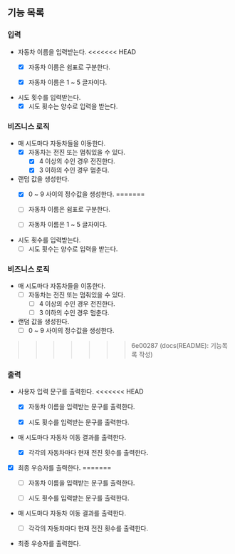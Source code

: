 ## 기능 목록
### 입력
* 자동차 이름을 입력받는다.
<<<<<<< HEAD
    * [x] 자동차 이름은 쉼표로 구분한다.
    * [x] 자동차 이름은 1 ~ 5 글자이다.


* 시도 횟수를 입력받는다.
    * [x] 시도 횟수는 양수로 입력을 받는다.

### 비즈니스 로직
* 매 시도마다 자동차들을 이동한다.
    * [x] 자동차는 전진 또는 멈춰있을 수 있다.
        * [x] 4 이상의 수인 경우 전진한다.
        * [x] 3 이하의 수인 경우 멈춘다.

* 랜덤 값을 생성한다.
    * [x] 0 ~ 9 사이의 정수값을 생성한다.
=======
    * [ ] 자동차 이름은 쉼표로 구분한다.
    * [ ] 자동차 이름은 1 ~ 5 글자이다.


* 시도 횟수를 입력받는다.
    * [ ] 시도 횟수는 양수로 입력을 받는다.

### 비즈니스 로직
* 매 시도마다 자동차들을 이동한다.
    * [ ] 자동차는 전진 또는 멈춰있을 수 있다.
        * [ ] 4 이상의 수인 경우 전진한다.
        * [ ] 3 이하의 수인 경우 멈춘다.

* 랜덤 값을 생성한다.
    * [ ] 0 ~ 9 사이의 정수값을 생성한다.
>>>>>>> 6e00287 (docs(README): 기능목록 작성)


### 출력
* 사용자 입력 문구를 출력한다.
<<<<<<< HEAD
    * [x] 자동차 이름을 입력받는 문구를 출력한다.
    * [x] 시도 횟수를 입력받는 문구를 출력한다.


* 매 시도마다 자동차 이동 결과를 출력한다.
    * [x] 각각의 자동차마다 현재 전진 횟수를 출력한다.


* [x] 최종 우승자를 출력한다.
=======
    * [ ] 자동차 이름을 입력받는 문구를 출력한다.
    * [ ] 시도 횟수를 입력받는 문구를 출력한다.


* 매 시도마다 자동차 이동 결과를 출력한다.
    * [ ] 각각의 자동차마다 현재 전진 횟수를 출력한다.


* 최종 우승자를 출력한다.
